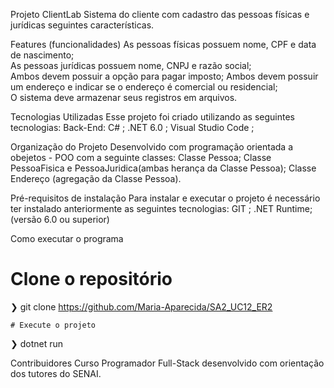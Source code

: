 Projeto ClientLab
  Sistema do cliente com cadastro das pessoas físicas e jurídicas seguintes características.
  
Features (funcionalidades)
  As pessoas físicas possuem nome, CPF e data de nascimento;  
  As pessoas jurídicas possuem nome, CNPJ e razão social;         
  Ambos devem possuir a opção para pagar imposto;
  Ambos devem possuir um endereço e indicar se o endereço é comercial ou residencial;  
  O sistema deve armazenar seus registros em arquivos.
 
 Tecnologias Utilizadas
  Esse projeto foi criado utilizando as seguintes tecnologias:
  Back-End:
      C# ;
      .NET 6.0 ;
      Visual Studio Code ;
    
 Organização do Projeto
  Desenvolvido com programação orientada a obejetos - POO com a seguinte classes:
    Classe Pessoa;
    Classe PessoaFisica e PessoaJuridica(ambas herança da Classe Pessoa);
    Classe Endereço (agregação da Classe Pessoa).
    
Pré-requisitos de instalação
  Para instalar e executar o projeto é necessário ter instalado anteriormente as seguintes tecnologias:
    GIT ;
    .NET Runtime; (versão 6.0 ou superior)

Como executar o programa
  # Clone o repositório
  ❯ git clone https://github.com/Maria-Aparecida/SA2_UC12_ER2

	# Execute o projeto
  ❯ dotnet run
  
  Contribuidores
    Curso Programador Full-Stack desenvolvido com orientação dos tutores do SENAI.
